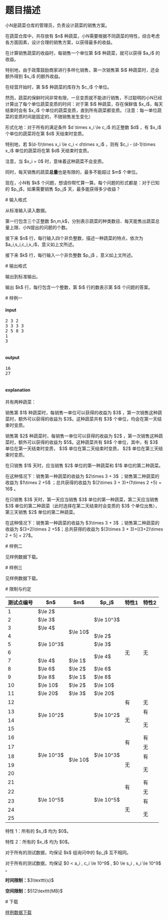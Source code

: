 # 题目描述

<p>小N是蔬菜仓库的管理员，负责设计蔬菜的销售方案。</p>
<p>在蔬菜仓库中，共存放有 $n$ 种蔬菜，小N需要根据不同蔬菜的特性，综合考虑各方面因素，设计合理的销售方案，以获得最多的收益。</p>
<p>在计算销售蔬菜的收益时，每销售一个单位第 $i$ 种蔬菜，就可以获得 $a_i$ 的收益。</p>
<p>特别地，由于政策鼓励商家进行多样化销售，第一次销售第 $i$ 种蔬菜时，还会额外得到 $s_i$ 的额外收益。</p>
<p>在经营开始时，第 $i$ 种蔬菜的库存为 $c_i$ 个单位。</p>
<p>然而，蔬菜的保鲜时间非常有限，一旦变质就不能进行销售，不过聪明的小N已经计算出了每个单位蔬菜变质的时间：对于第 $i$ 种蔬菜，存在保鲜值 $x_i$，每天结束时会有 $x_i$ 个单位的蔬菜变质，直到所有蔬菜都变质。（注意：每一单位蔬菜的变质时间是固定的，不随销售发生变化）</p>
<p>形式化地：对于所有的满足条件 $d \times x_i \le c_i$ 的正整数 $d$ ，有 $x_i$ 个单位的蔬菜将在第 $d$ 天结束时变质。</p>
<p>特别地，若 $(d-1)\times x_i \le c_i &lt; d\times x_i$ ，则有 $c_i - (d-1)\times x_i$ 单位的蔬菜将在第 $d$ 天结束时变质。</p>
<p>注意，当 $x_i = 0$ 时，意味着这种蔬菜不会变质。</p>
<p>同时，每天销售的蔬菜<strong>总量</strong>也是有限的，最多不能超过 $m$ 个单位。</p>
<p>现在，小N有 $k$ 个问题，想请你帮忙算一算。每个问题的形式都是：对于已知的 $p_j$，如果需要销售 $p_j$ 天，最多能获得多少收益？</p>
# 输入格式


<p>从标准输入读入数据。</p>
<p>第一行包含三个正整数 $n,m,k$，分别表示蔬菜的种类数目、每天能售出蔬菜总量上限、小N提出的问题的个数。</p>
<p>接下来 $n$ 行，每行输入四个非负整数，描述一种蔬菜的特点，依次为 $a_i,s_i,c_i,x_i$，意义如上文所述。</p>
<p>接下来 $k$ 行，每行输入一个非负整数 $p_j$ ，意义如上文所述。</p>
# 输出格式


<p>输出到标准输出。</p>
<p>输出 $k$ 行，每行包含一个整数，第 $i$ 行的数表示第 $i$ 个问题的答案。</p>
# 样例一


<h4>input</h4>
<pre>2 3 2
3 3 3 3
2 5 8 3
1
3

</pre>



<h4>output</h4>
<pre>16
27

</pre>

<h4>explanation</h4>
<p>共有两种蔬菜：</p>
<p>销售第 $1$ 种蔬菜时，每销售一单位可以获得的收益为 $3$ ，第一次销售这种蔬菜时，额外可以获得的收益为 $3$。这种蔬菜共有 $3$ 个单位，均会在第一天结束时变质。</p>
<p>销售第 $2$ 种蔬菜时，每销售一单位可以获得的收益为 $2$ ，第一次销售这种蔬菜时，额外可以获得的收益为 $5$。这种蔬菜共有 $8$ 个单位，其中，有 $3$ 单位在第一天结束时变质， $3$ 单位在第二天结束时变质， $2$ 单位在第三天结束时变质。</p>
<p>在只销售 $1$ 天时，应当销售 $2$ 单位的第一种蔬菜和 $1$ 单位的第二种蔬菜。</p>
<p>在这种情况下：销售第一种蔬菜的收益为 $2\times 3 + 3$ ；销售第二种蔬菜的收益为 $1\times 2 +5$ ；总共获得的收益为 $(2\times 3 + 3)+(1\times 2 +5) = 16$ 。</p>
<p>在只销售 $3$ 天时，第一天应当销售 $3$ 单位的第一种蔬菜，第二天应当销售 $3$ 单位的第二种蔬菜（此时选择在第二天结束时会变质的 $3$ 个单位出售），第三天销售 $2$ 单位的第二种蔬菜。</p>
<p>在这种情况下：销售第一种蔬菜的收益为 $3\times 3 + 3$ ；销售第二种蔬菜的收益为 $(3+2)\times 2 +5$；总共获得的收益为 $(3\times 3 + 3)+[(3+2)\times 2 + 5] = 27$。</p>
# 样例二


<p>见样例数据下载。</p>
# 样例三


<p>见样例数据下载。</p>
# 限制与约定


<div class="table-responsive">
 <table class="table table-bordered table-text-center table-vertical-middle"><thead><tr><th rowspan="1">测试点编号</th><th rowspan="1">$n$</th><th rowspan="1">$m$</th><th rowspan="1">$p_j$</th><th rowspan="1">特性1</th><th rowspan="1">特性2</th></tr></thead><tbody><tr><td rowspan="1">1</td><td rowspan="1">$\le 2$</td><td rowspan="6">$\le 10$</td><td rowspan="3">$\le 10^3$</td><td rowspan="11">无</td><td rowspan="11">无</td></tr><tr><td rowspan="1">2</td><td rowspan="1">$\le 3$</td></tr><tr><td rowspan="1">3</td><td rowspan="1">$\le 4$</td></tr><tr><td rowspan="1">4</td><td rowspan="3">$\le 10^3$</td><td rowspan="1">$\le 2$</td></tr><tr><td rowspan="1">5</td><td rowspan="1">$\le 3$</td></tr><tr><td rowspan="1">6</td><td rowspan="2">$\le 4$</td></tr><tr><td rowspan="1">7</td><td rowspan="1">$\le 4$</td><td rowspan="1">$\le 1$</td></tr><tr><td rowspan="1">8</td><td rowspan="1">$\le 6$</td><td rowspan="1">$\le 2$</td><td rowspan="1">$\le 6$</td></tr><tr><td rowspan="1">9</td><td rowspan="1">$\le 8$</td><td rowspan="1">$\le 1$</td><td rowspan="1">$\le 8$</td></tr><tr><td rowspan="1">10</td><td rowspan="1">$\le 10$</td><td rowspan="1">$\le 2$</td><td rowspan="1">$\le 10$</td></tr><tr><td rowspan="1">11</td><td rowspan="1">$\le 20$</td><td rowspan="1">$\le 3$</td><td rowspan="1">$\le 20$</td></tr><tr><td rowspan="1">12</td><td rowspan="4">$\le 10^2$</td><td rowspan="14">$\le 10$</td><td rowspan="4">$\le 10^2$</td><td rowspan="1">有</td><td rowspan="1">无</td></tr><tr><td rowspan="1">13</td><td rowspan="3">无</td><td rowspan="1">有</td></tr><tr><td rowspan="1">14</td><td rowspan="2">无</td></tr><tr><td rowspan="1">15</td></tr><tr><td rowspan="1">16</td><td rowspan="5">$\le 10^3$</td><td rowspan="5">$\le 10^3$</td><td rowspan="2">有</td><td rowspan="1">有</td></tr><tr><td rowspan="1">17</td><td rowspan="1">无</td></tr><tr><td rowspan="1">18</td><td rowspan="3">无</td><td rowspan="1">有</td></tr><tr><td rowspan="1">19</td><td rowspan="2">无</td></tr><tr><td rowspan="1">20</td></tr><tr><td rowspan="1">21</td><td rowspan="5">$\le 10^5$</td><td rowspan="5">$\le 10^5$</td><td rowspan="2">有</td><td rowspan="1">有</td></tr><tr><td rowspan="1">22</td><td rowspan="1">无</td></tr><tr><td rowspan="1">23</td><td rowspan="3">无</td><td rowspan="1">有</td></tr><tr><td rowspan="1">24</td><td rowspan="2">无</td></tr><tr><td rowspan="1">25</td></tr></tbody></table></div>

<p>特性 1：所有的 $s_i$ 均为 $0$。</p>
<p>特性 2：所有的 $x_i$ 均为 $0$。</p>
<p>对于所有的测试数据，均保证 $k$ 组询问中的 $p_j$ 互不相同。</p>
<p>对于所有的测试数据，均保证 $0 &lt; a_i , c_i \le 10^9$ , $0 \le s_i , x_i \le 10^9$ 。</p>
<p><strong>时间限制：</strong>$3\texttt{s}$</p>
<p><strong>空间限制：</strong>$512\texttt{MB}$</p>
# 下载


<p><a href="http://uoj.ac/download.php?type=problem&amp;id=318">样例数据下载</a></p>

